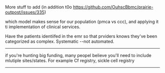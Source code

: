 More stuff to add (in addition t0o https://github.com/OuhscBbmc/prairie-outpost/issues/335)

which model  makes sense for our population (pmca vs ccc), and applying it ti implementation of clinical services.  

Have the patients identiifed in the emr so that prviders knows they've been categorized as complex.  Systematic --not automated.

---

if you're hunting big funding, many peopel believe you'll need to include mlutiple sites/states.  For example Cf registry, sickle cell registry

---
